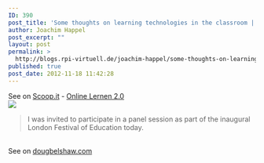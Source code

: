 ```yaml
---
ID: 390
post_title: 'Some thoughts on learning technologies in the classroom | Doug Belshaw&#8217;s blog'
author: Joachim Happel
post_excerpt: ""
layout: post
permalink: >
  http://blogs.rpi-virtuell.de/joachim-happel/some-thoughts-on-learning-technologies-in-the-classroom-doug-belshaws-blog/
published: true
post_date: 2012-11-18 11:42:28
---
```

See on <a href='http://www.scoop.it/t/online-lernen-2-0/p/3379356628/some-thoughts-on-learning-technologies-in-the-classroom-doug-belshaw-s-blog'>Scoop.it</a> - <a href='http://www.scoop.it/t/online-lernen-2-0'>Online Lernen 2.0</a><br /><a href='http://www.scoop.it/t/online-lernen-2-0/p/3379356628/some-thoughts-on-learning-technologies-in-the-classroom-doug-belshaw-s-blog'><img src='http://img.scoop.it/AKwyEz-w0p0ahKP6mBC7nTl72eJkfbmt4t8yenImKBXEejxNn4ZJNZ2ss5Ku7Cxt' /></a><br /><blockquote> I was invited to participate in a panel session as part of the inaugural London Festival of Education today.</blockquote><br />See on <a href='http://dougbelshaw.com/blog/2012/11/17/some-thoughts-on-learning-technologies-in-the-classroom/'>dougbelshaw.com</a>